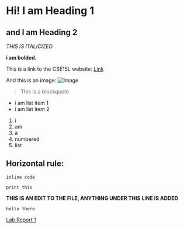 # Hi! I am Heading 1
## and I am Heading 2

*THIS IS ITALICIZED*

**i am bolded.**

This is a link to the CSE15L website: [Link](https://ucsd-cse15l-w22.github.io/)

And this is an image: ![Image](https://www.freepsdbazaar.com/wp-content/uploads/2020/06/sky-replace/sun-rise/sunrise-19-freepsdbazaar.jpg)

> This is a blockquote

* i am list item 1
* i am list item 2

1. i 
2. am 
3. a 
4. numbered 
5. list 

Horizontal rule: 
---

`inline code`

```code block
print this
```

**THIS IS AN EDIT TO THE FILE, ANYTHING UNDER THIS LINE IS ADDED**

`hello there`

[Lab Report 1](https://ayoung001.github.io/lab-report-1-week-2.md/lab-report-1-week-2.html)
